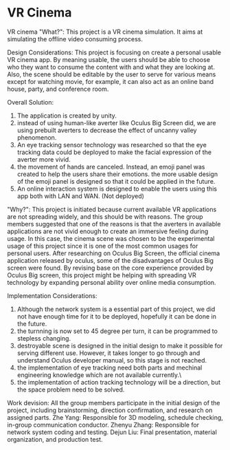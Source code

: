 # VR Cinema
VR cinema
"What?":
  This project is a VR cinema simulation. It aims at simulating the offline video consuming process.

Design Considerations:
  This project is focusing on create a personal usable VR cinema app. By meaning usable, the users should be able to choose who they want to consume the content with and what they are looking at. Also, the scene should be editable by the user to serve for various means except for watching movie, for example, it can also act as an online band house, party, and conference room.

Overall Solution:
  1. The application is created by unity.
  2. instead of using human-like averter like Oculus Big Screen did, we are using prebuilt averters to decrease the effect of uncanny valley phenomenon. 
  3. An eye tracking sensor technology was researched so that the eye tracking data could be deployed to make the facial expression of the averter more vivid. 
  4. the movement of hands are canceled. Instead, an emoji panel was created to help the users share their emotions. the more usable design of the emoji panel is designed so that it could be applied in the future.
  5. An online interaction system is designed to enable the users using this app both with LAN and WAN. (Not deployed)  
    
"Why?":
  This project is initiated because current available VR applications are not spreading widely, and this should be with reasons. The group members suggested that one of the reasons is that the averters in available applications  are not vivid enough to create an immersive feeling during usage. In this case, the cinema scene was chosen to be the experimental usage of this project since it is one of the most common usages for personal users. After researching on Oculus Big Screen, the official cinema application released by oculus, some of the disadvantages of Oculus Big screen were found. By revising base on the core experience provided by Oculus Big screen, this project might be helping with spreading VR technology by expanding personal ability over online media consumption.

Implementation Considerations:
  1. Although the network system is a essential part of this project, we did not have enough time for it to be deployed, hopefully it can be done in the future.
  2. the turnning is now set to 45 degree per turn, it can be programmed to stepless changing.
  3. destroyable scene is designed in the initial design to make it possible for serving different use. However, it takes longer to go through and understand Oculus developer manual, so this stage is not reached.
  4. the implementation of eye tracking need both parts and mechinal engineering knowledge which are not available currently.\
  5. the implementation of action tracking technology will be a direction, but the space problem need to be solved.

Work devision:
  All the group members participate in the initial design of the project, including brainstorming, direction confirmation, and research on assigned parts.
  Zhe Yang:
    Responsible for 3D modeling, schedule checking, in-group communication conductor.
  Zhenyu Zhang:
    Responsible for network system coding and testing.
  Dejun Liu:
    Final presentation, material organization, and production test.
